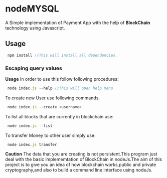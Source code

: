 # nodeMYSQL

A Simple implementation of Payment App with the help of **BlockChain** technology using Javascript.

## Usage

<!-- eslint-disable no-unused-vars -->

```js
 npm install //This will install all dependencies.
```

### Escaping query values

**Usage** 
In order to use this follow following procedures:

```js
 node index.js --help //This will open help menu
```

To create new User use following commands.
```js
 node index.js --create <username>
```

To list all blocks that are currently in blockchain use:
```js
 node index.js --list
```

To transfer Money to other user simply use:

```js
 node index.js transfer
```

**Caution** The data that you are creating is not persistent.This program just deal with the basic implememtation of BlockChain in nodeJs.The aim of this project is to give you an idea of how blockchain works,public and private cryptography,and also to build a command line interface using nodeJs.